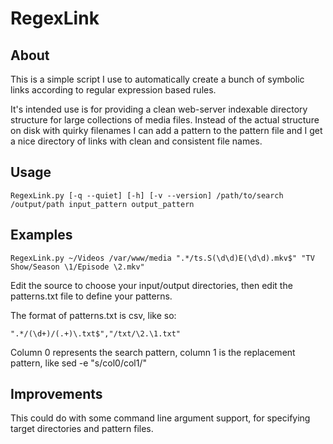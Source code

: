 RegexLink
=========

About
-----
This is a simple script I use to automatically create a bunch of symbolic links according to regular expression based rules.

It's intended use is for providing a clean web-server indexable directory structure for large collections of media files.
Instead of the actual structure on disk with quirky filenames I can add a pattern to the pattern file and I get a nice directory of links with clean and consistent file names.

Usage
-----

    RegexLink.py [-q --quiet] [-h] [-v --version] /path/to/search /output/path input_pattern output_pattern


Examples
--------

    RegexLink.py ~/Videos /var/www/media ".*/ts.S(\d\d)E(\d\d).mkv$" "TV Show/Season \1/Episode \2.mkv"

Edit the source to choose your input/output directories, then edit the patterns.txt file to define your patterns.

The format of patterns.txt is csv, like so:

    ".*/(\d+)/(.+)\.txt$","/txt/\2.\1.txt"

Column 0 represents the search pattern, column 1 is the replacement pattern, like sed -e "s/col0/col1/"


Improvements
------------
This could do with some command line argument support, for specifying target directories and pattern files.

